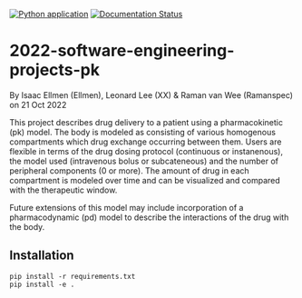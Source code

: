 [![Python application](https://github.com/Ellmen/pharmokinetics/actions/workflows/python-app.yml/badge.svg)](https://github.com/Ellmen/pharmokinetics/actions/workflows/python-app.yml)
[![Documentation Status](https://readthedocs.org/projects/pharmokinetics/badge/?version=latest)](https://pharmokinetics.readthedocs.io/en/latest/?badge=latest)

# 2022-software-engineering-projects-pk
By Isaac Ellmen (Ellmen), Leonard Lee (XX) & Raman van Wee (Ramanspec) on 21 Oct 2022

This project describes drug delivery to a patient using a pharmacokinetic (pk) model. The body is modeled as consisting of various homogenous compartments which drug exchange occurring between them. Users are flexible in terms of the drug dosing protocol (continuous or instanenous), the model used (intravenous bolus or subcateneous) and the number of peripheral components (0 or more). The amount of drug in each compartment is modeled over time and can be visualized and compared with the therapeutic window.

Future extensions of this model may include incorporation of a pharmacodynamic (pd) model to describe the interactions of the drug with the body.

## Installation

```
pip install -r requirements.txt
pip install -e .
```
